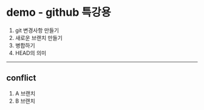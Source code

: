 # demo - github 특강용

1. git 변경사항 만들기
2. 새로운 브랜치 만들기
3. 병합하기
4. HEAD의 의미

-----------------------------
## conflict
1. A 브랜치
2. B 브랜치

